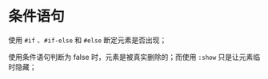 # 条件语句

使用 `#if` 、`#if-else` 和 `#else` 断定元素是否出现；

<code-view src="/demo/chapter3/temp-test-if/package.json" style="height:500px;"></code-view>

使用条件语句判断为 false 时，元素是被真实删除的；而使用 `:show` 只是让元素临时隐藏；